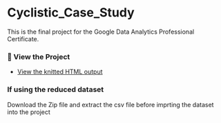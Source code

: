 # Cyclistic_Case_Study

This is the final project for the Google Data Analytics Professional Certificate.


### 📄 View the Project

- [View the knitted HTML output](Cyclistic.html)

### If using the reduced dataset

Download the Zip file and extract the csv file before imprting the dataset into the project